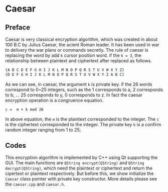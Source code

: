 # Caesar

## Preface
Caesar is very classical encryption algorithm, which was created in about 100 B.C by Julius Caesar, the acient Roman leader. 
It has been used in war to delivery the war plans or commands secretly. The rule of caesar is replacing the word by add ```k```
cursor position word. if the ```k = 3```, the relationship between plaintext and ciphertext after replaced as follows.

```bash
(A B C D E F G H I J K L M N O P Q R S T U V W X Y Z)
(D E F G H I J K L M N O P Q R S T U V W X Y Z A B C)
```
As we can see, in caesar, the argument ```k``` is private key. if the 26 words correspond to 0~25 integers, such as the 1 corresponds to a,
2 corresponds to b, ... 25 corresponds to y, 0 corresponds to z. In fact the caesar encryption operation is a congruence equation.
```bash
c =  m + k mod 26
```
In above equation, the ```m``` is the plaintext corresponded to the integer. The ```c``` is the ciphertext corresponded to the integer. The 
private key ```k``` is a confirm random integer ranging from 1 to 25;

## Codes

This encryption algorithm is implemented by C++ using Qt supporting the GUI. The main functions are ```QString encrypt(QString)``` and  ```QString decrypt(QString)```,
which need the plaintext or ciphertext and return the cipertext or plaintext respectively. But before this, we show initialize the ```Caesar``` class pointer
with private key constructor. More details please see the ```caesar.cpp``` and ```caesar.h```.
